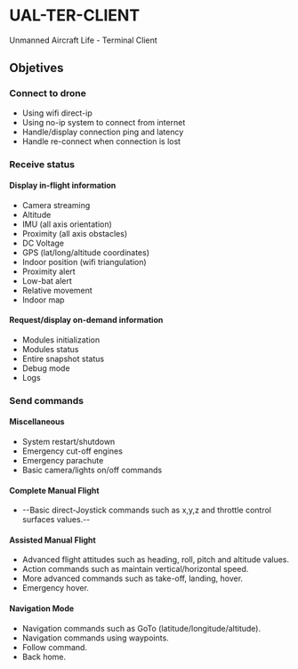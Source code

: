 # UAL-TER-CLIENT
Unmanned Aircraft Life - Terminal Client

## Objetives

### Connect to drone
+ Using wifi direct-ip
+ Using no-ip system to connect from internet
+ Handle/display connection ping and latency
+ Handle re-connect when connection is lost

### Receive status
#### Display in-flight information
+ Camera streaming
+ Altitude
+ IMU (all axis orientation)
+ Proximity (all axis obstacles)
+ DC Voltage
+ GPS (lat/long/altitude coordinates)
+ Indoor position (wifi triangulation)
+ Proximity alert
+ Low-bat alert
+ Relative movement
+ Indoor map

#### Request/display on-demand information
+ Modules initialization
+ Modules status
+ Entire snapshot status
+ Debug mode
+ Logs

### Send commands
#### Miscellaneous
+ System restart/shutdown
+ Emergency cut-off engines
+ Emergency parachute
+ Basic camera/lights on/off commands

#### Complete Manual Flight
+ --Basic direct-Joystick commands such as x,y,z and throttle control surfaces values.--

#### Assisted Manual Flight
+ Advanced flight attitudes such as heading, roll, pitch and altitude values.
+ Action commands such as maintain vertical/horizontal speed.
+ More advanced commands such as take-off, landing, hover.
+ Emergency hover.
 
#### Navigation Mode
+ Navigation commands such as GoTo (latitude/longitude/altitude).
+ Navigation commands using waypoints.
+ Follow command.
+ Back home.
